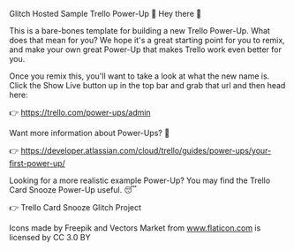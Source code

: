 Glitch Hosted Sample Trello Power-Up 🚀
Hey there 👋

This is a bare-bones template for building a new Trello Power-Up. What does that mean for you? We hope it's a great starting point for you to remix, and make your own great Power-Up that makes Trello work even better for you.

Once you remix this, you'll want to take a look at what the new name is. Click the Show Live button up in the top bar and grab that url and then head here:

👉 https://trello.com/power-ups/admin

Want more information about Power-Ups? 🤔

👉 https://developer.atlassian.com/cloud/trello/guides/power-ups/your-first-power-up/

Looking for a more realistic example Power-Up? You may find the Trello Card Snooze Power-Up useful. 😴

👉 Trello Card Snooze Glitch Project

Icons made by Freepik and Vectors Market from www.flaticon.com is licensed by CC 3.0 BY